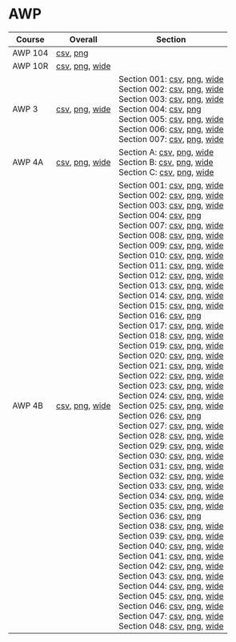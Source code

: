 # AWP

| Course | Overall | Section |
| ------ | ------- | ------- |
| AWP 104 | [csv](https://github.com/UCSD-Historical-Enrollment-Data/2025Spring/blob/main/overall/AWP%20104.csv), [png](https://raw.githubusercontent.com/UCSD-Historical-Enrollment-Data/2025Spring/main/plot_overall/AWP%20104.png) |  |
| AWP 10R | [csv](https://github.com/UCSD-Historical-Enrollment-Data/2025Spring/blob/main/overall/AWP%2010R.csv), [png](https://raw.githubusercontent.com/UCSD-Historical-Enrollment-Data/2025Spring/main/plot_overall/AWP%2010R.png), [wide](https://raw.githubusercontent.com/UCSD-Historical-Enrollment-Data/2025Spring/main/plot_overall_wide/AWP%2010R.png) |  |
| AWP 3 | [csv](https://github.com/UCSD-Historical-Enrollment-Data/2025Spring/blob/main/overall/AWP%203.csv), [png](https://raw.githubusercontent.com/UCSD-Historical-Enrollment-Data/2025Spring/main/plot_overall/AWP%203.png), [wide](https://raw.githubusercontent.com/UCSD-Historical-Enrollment-Data/2025Spring/main/plot_overall_wide/AWP%203.png) | Section 001: [csv](https://github.com/UCSD-Historical-Enrollment-Data/2025Spring/blob/main/section/AWP%203_001.csv), [png](https://raw.githubusercontent.com/UCSD-Historical-Enrollment-Data/2025Spring/main/plot_section/AWP%203_001.png), [wide](https://raw.githubusercontent.com/UCSD-Historical-Enrollment-Data/2025Spring/main/plot_section_wide/AWP%203_001.png)<br>Section 002: [csv](https://github.com/UCSD-Historical-Enrollment-Data/2025Spring/blob/main/section/AWP%203_002.csv), [png](https://raw.githubusercontent.com/UCSD-Historical-Enrollment-Data/2025Spring/main/plot_section/AWP%203_002.png), [wide](https://raw.githubusercontent.com/UCSD-Historical-Enrollment-Data/2025Spring/main/plot_section_wide/AWP%203_002.png)<br>Section 003: [csv](https://github.com/UCSD-Historical-Enrollment-Data/2025Spring/blob/main/section/AWP%203_003.csv), [png](https://raw.githubusercontent.com/UCSD-Historical-Enrollment-Data/2025Spring/main/plot_section/AWP%203_003.png), [wide](https://raw.githubusercontent.com/UCSD-Historical-Enrollment-Data/2025Spring/main/plot_section_wide/AWP%203_003.png)<br>Section 004: [csv](https://github.com/UCSD-Historical-Enrollment-Data/2025Spring/blob/main/section/AWP%203_004.csv), [png](https://raw.githubusercontent.com/UCSD-Historical-Enrollment-Data/2025Spring/main/plot_section/AWP%203_004.png)<br>Section 005: [csv](https://github.com/UCSD-Historical-Enrollment-Data/2025Spring/blob/main/section/AWP%203_005.csv), [png](https://raw.githubusercontent.com/UCSD-Historical-Enrollment-Data/2025Spring/main/plot_section/AWP%203_005.png), [wide](https://raw.githubusercontent.com/UCSD-Historical-Enrollment-Data/2025Spring/main/plot_section_wide/AWP%203_005.png)<br>Section 006: [csv](https://github.com/UCSD-Historical-Enrollment-Data/2025Spring/blob/main/section/AWP%203_006.csv), [png](https://raw.githubusercontent.com/UCSD-Historical-Enrollment-Data/2025Spring/main/plot_section/AWP%203_006.png), [wide](https://raw.githubusercontent.com/UCSD-Historical-Enrollment-Data/2025Spring/main/plot_section_wide/AWP%203_006.png)<br>Section 007: [csv](https://github.com/UCSD-Historical-Enrollment-Data/2025Spring/blob/main/section/AWP%203_007.csv), [png](https://raw.githubusercontent.com/UCSD-Historical-Enrollment-Data/2025Spring/main/plot_section/AWP%203_007.png), [wide](https://raw.githubusercontent.com/UCSD-Historical-Enrollment-Data/2025Spring/main/plot_section_wide/AWP%203_007.png) |
| AWP 4A | [csv](https://github.com/UCSD-Historical-Enrollment-Data/2025Spring/blob/main/overall/AWP%204A.csv), [png](https://raw.githubusercontent.com/UCSD-Historical-Enrollment-Data/2025Spring/main/plot_overall/AWP%204A.png), [wide](https://raw.githubusercontent.com/UCSD-Historical-Enrollment-Data/2025Spring/main/plot_overall_wide/AWP%204A.png) | Section A: [csv](https://github.com/UCSD-Historical-Enrollment-Data/2025Spring/blob/main/section/AWP%204A_A.csv), [png](https://raw.githubusercontent.com/UCSD-Historical-Enrollment-Data/2025Spring/main/plot_section/AWP%204A_A.png), [wide](https://raw.githubusercontent.com/UCSD-Historical-Enrollment-Data/2025Spring/main/plot_section_wide/AWP%204A_A.png)<br>Section B: [csv](https://github.com/UCSD-Historical-Enrollment-Data/2025Spring/blob/main/section/AWP%204A_B.csv), [png](https://raw.githubusercontent.com/UCSD-Historical-Enrollment-Data/2025Spring/main/plot_section/AWP%204A_B.png), [wide](https://raw.githubusercontent.com/UCSD-Historical-Enrollment-Data/2025Spring/main/plot_section_wide/AWP%204A_B.png)<br>Section C: [csv](https://github.com/UCSD-Historical-Enrollment-Data/2025Spring/blob/main/section/AWP%204A_C.csv), [png](https://raw.githubusercontent.com/UCSD-Historical-Enrollment-Data/2025Spring/main/plot_section/AWP%204A_C.png), [wide](https://raw.githubusercontent.com/UCSD-Historical-Enrollment-Data/2025Spring/main/plot_section_wide/AWP%204A_C.png) |
| AWP 4B | [csv](https://github.com/UCSD-Historical-Enrollment-Data/2025Spring/blob/main/overall/AWP%204B.csv), [png](https://raw.githubusercontent.com/UCSD-Historical-Enrollment-Data/2025Spring/main/plot_overall/AWP%204B.png), [wide](https://raw.githubusercontent.com/UCSD-Historical-Enrollment-Data/2025Spring/main/plot_overall_wide/AWP%204B.png) | Section 001: [csv](https://github.com/UCSD-Historical-Enrollment-Data/2025Spring/blob/main/section/AWP%204B_001.csv), [png](https://raw.githubusercontent.com/UCSD-Historical-Enrollment-Data/2025Spring/main/plot_section/AWP%204B_001.png), [wide](https://raw.githubusercontent.com/UCSD-Historical-Enrollment-Data/2025Spring/main/plot_section_wide/AWP%204B_001.png)<br>Section 002: [csv](https://github.com/UCSD-Historical-Enrollment-Data/2025Spring/blob/main/section/AWP%204B_002.csv), [png](https://raw.githubusercontent.com/UCSD-Historical-Enrollment-Data/2025Spring/main/plot_section/AWP%204B_002.png), [wide](https://raw.githubusercontent.com/UCSD-Historical-Enrollment-Data/2025Spring/main/plot_section_wide/AWP%204B_002.png)<br>Section 003: [csv](https://github.com/UCSD-Historical-Enrollment-Data/2025Spring/blob/main/section/AWP%204B_003.csv), [png](https://raw.githubusercontent.com/UCSD-Historical-Enrollment-Data/2025Spring/main/plot_section/AWP%204B_003.png), [wide](https://raw.githubusercontent.com/UCSD-Historical-Enrollment-Data/2025Spring/main/plot_section_wide/AWP%204B_003.png)<br>Section 004: [csv](https://github.com/UCSD-Historical-Enrollment-Data/2025Spring/blob/main/section/AWP%204B_004.csv), [png](https://raw.githubusercontent.com/UCSD-Historical-Enrollment-Data/2025Spring/main/plot_section/AWP%204B_004.png)<br>Section 007: [csv](https://github.com/UCSD-Historical-Enrollment-Data/2025Spring/blob/main/section/AWP%204B_007.csv), [png](https://raw.githubusercontent.com/UCSD-Historical-Enrollment-Data/2025Spring/main/plot_section/AWP%204B_007.png), [wide](https://raw.githubusercontent.com/UCSD-Historical-Enrollment-Data/2025Spring/main/plot_section_wide/AWP%204B_007.png)<br>Section 008: [csv](https://github.com/UCSD-Historical-Enrollment-Data/2025Spring/blob/main/section/AWP%204B_008.csv), [png](https://raw.githubusercontent.com/UCSD-Historical-Enrollment-Data/2025Spring/main/plot_section/AWP%204B_008.png), [wide](https://raw.githubusercontent.com/UCSD-Historical-Enrollment-Data/2025Spring/main/plot_section_wide/AWP%204B_008.png)<br>Section 009: [csv](https://github.com/UCSD-Historical-Enrollment-Data/2025Spring/blob/main/section/AWP%204B_009.csv), [png](https://raw.githubusercontent.com/UCSD-Historical-Enrollment-Data/2025Spring/main/plot_section/AWP%204B_009.png), [wide](https://raw.githubusercontent.com/UCSD-Historical-Enrollment-Data/2025Spring/main/plot_section_wide/AWP%204B_009.png)<br>Section 010: [csv](https://github.com/UCSD-Historical-Enrollment-Data/2025Spring/blob/main/section/AWP%204B_010.csv), [png](https://raw.githubusercontent.com/UCSD-Historical-Enrollment-Data/2025Spring/main/plot_section/AWP%204B_010.png), [wide](https://raw.githubusercontent.com/UCSD-Historical-Enrollment-Data/2025Spring/main/plot_section_wide/AWP%204B_010.png)<br>Section 011: [csv](https://github.com/UCSD-Historical-Enrollment-Data/2025Spring/blob/main/section/AWP%204B_011.csv), [png](https://raw.githubusercontent.com/UCSD-Historical-Enrollment-Data/2025Spring/main/plot_section/AWP%204B_011.png), [wide](https://raw.githubusercontent.com/UCSD-Historical-Enrollment-Data/2025Spring/main/plot_section_wide/AWP%204B_011.png)<br>Section 012: [csv](https://github.com/UCSD-Historical-Enrollment-Data/2025Spring/blob/main/section/AWP%204B_012.csv), [png](https://raw.githubusercontent.com/UCSD-Historical-Enrollment-Data/2025Spring/main/plot_section/AWP%204B_012.png), [wide](https://raw.githubusercontent.com/UCSD-Historical-Enrollment-Data/2025Spring/main/plot_section_wide/AWP%204B_012.png)<br>Section 013: [csv](https://github.com/UCSD-Historical-Enrollment-Data/2025Spring/blob/main/section/AWP%204B_013.csv), [png](https://raw.githubusercontent.com/UCSD-Historical-Enrollment-Data/2025Spring/main/plot_section/AWP%204B_013.png), [wide](https://raw.githubusercontent.com/UCSD-Historical-Enrollment-Data/2025Spring/main/plot_section_wide/AWP%204B_013.png)<br>Section 014: [csv](https://github.com/UCSD-Historical-Enrollment-Data/2025Spring/blob/main/section/AWP%204B_014.csv), [png](https://raw.githubusercontent.com/UCSD-Historical-Enrollment-Data/2025Spring/main/plot_section/AWP%204B_014.png), [wide](https://raw.githubusercontent.com/UCSD-Historical-Enrollment-Data/2025Spring/main/plot_section_wide/AWP%204B_014.png)<br>Section 015: [csv](https://github.com/UCSD-Historical-Enrollment-Data/2025Spring/blob/main/section/AWP%204B_015.csv), [png](https://raw.githubusercontent.com/UCSD-Historical-Enrollment-Data/2025Spring/main/plot_section/AWP%204B_015.png), [wide](https://raw.githubusercontent.com/UCSD-Historical-Enrollment-Data/2025Spring/main/plot_section_wide/AWP%204B_015.png)<br>Section 016: [csv](https://github.com/UCSD-Historical-Enrollment-Data/2025Spring/blob/main/section/AWP%204B_016.csv), [png](https://raw.githubusercontent.com/UCSD-Historical-Enrollment-Data/2025Spring/main/plot_section/AWP%204B_016.png)<br>Section 017: [csv](https://github.com/UCSD-Historical-Enrollment-Data/2025Spring/blob/main/section/AWP%204B_017.csv), [png](https://raw.githubusercontent.com/UCSD-Historical-Enrollment-Data/2025Spring/main/plot_section/AWP%204B_017.png), [wide](https://raw.githubusercontent.com/UCSD-Historical-Enrollment-Data/2025Spring/main/plot_section_wide/AWP%204B_017.png)<br>Section 018: [csv](https://github.com/UCSD-Historical-Enrollment-Data/2025Spring/blob/main/section/AWP%204B_018.csv), [png](https://raw.githubusercontent.com/UCSD-Historical-Enrollment-Data/2025Spring/main/plot_section/AWP%204B_018.png), [wide](https://raw.githubusercontent.com/UCSD-Historical-Enrollment-Data/2025Spring/main/plot_section_wide/AWP%204B_018.png)<br>Section 019: [csv](https://github.com/UCSD-Historical-Enrollment-Data/2025Spring/blob/main/section/AWP%204B_019.csv), [png](https://raw.githubusercontent.com/UCSD-Historical-Enrollment-Data/2025Spring/main/plot_section/AWP%204B_019.png), [wide](https://raw.githubusercontent.com/UCSD-Historical-Enrollment-Data/2025Spring/main/plot_section_wide/AWP%204B_019.png)<br>Section 020: [csv](https://github.com/UCSD-Historical-Enrollment-Data/2025Spring/blob/main/section/AWP%204B_020.csv), [png](https://raw.githubusercontent.com/UCSD-Historical-Enrollment-Data/2025Spring/main/plot_section/AWP%204B_020.png), [wide](https://raw.githubusercontent.com/UCSD-Historical-Enrollment-Data/2025Spring/main/plot_section_wide/AWP%204B_020.png)<br>Section 021: [csv](https://github.com/UCSD-Historical-Enrollment-Data/2025Spring/blob/main/section/AWP%204B_021.csv), [png](https://raw.githubusercontent.com/UCSD-Historical-Enrollment-Data/2025Spring/main/plot_section/AWP%204B_021.png), [wide](https://raw.githubusercontent.com/UCSD-Historical-Enrollment-Data/2025Spring/main/plot_section_wide/AWP%204B_021.png)<br>Section 022: [csv](https://github.com/UCSD-Historical-Enrollment-Data/2025Spring/blob/main/section/AWP%204B_022.csv), [png](https://raw.githubusercontent.com/UCSD-Historical-Enrollment-Data/2025Spring/main/plot_section/AWP%204B_022.png), [wide](https://raw.githubusercontent.com/UCSD-Historical-Enrollment-Data/2025Spring/main/plot_section_wide/AWP%204B_022.png)<br>Section 023: [csv](https://github.com/UCSD-Historical-Enrollment-Data/2025Spring/blob/main/section/AWP%204B_023.csv), [png](https://raw.githubusercontent.com/UCSD-Historical-Enrollment-Data/2025Spring/main/plot_section/AWP%204B_023.png), [wide](https://raw.githubusercontent.com/UCSD-Historical-Enrollment-Data/2025Spring/main/plot_section_wide/AWP%204B_023.png)<br>Section 024: [csv](https://github.com/UCSD-Historical-Enrollment-Data/2025Spring/blob/main/section/AWP%204B_024.csv), [png](https://raw.githubusercontent.com/UCSD-Historical-Enrollment-Data/2025Spring/main/plot_section/AWP%204B_024.png), [wide](https://raw.githubusercontent.com/UCSD-Historical-Enrollment-Data/2025Spring/main/plot_section_wide/AWP%204B_024.png)<br>Section 025: [csv](https://github.com/UCSD-Historical-Enrollment-Data/2025Spring/blob/main/section/AWP%204B_025.csv), [png](https://raw.githubusercontent.com/UCSD-Historical-Enrollment-Data/2025Spring/main/plot_section/AWP%204B_025.png), [wide](https://raw.githubusercontent.com/UCSD-Historical-Enrollment-Data/2025Spring/main/plot_section_wide/AWP%204B_025.png)<br>Section 026: [csv](https://github.com/UCSD-Historical-Enrollment-Data/2025Spring/blob/main/section/AWP%204B_026.csv), [png](https://raw.githubusercontent.com/UCSD-Historical-Enrollment-Data/2025Spring/main/plot_section/AWP%204B_026.png)<br>Section 027: [csv](https://github.com/UCSD-Historical-Enrollment-Data/2025Spring/blob/main/section/AWP%204B_027.csv), [png](https://raw.githubusercontent.com/UCSD-Historical-Enrollment-Data/2025Spring/main/plot_section/AWP%204B_027.png), [wide](https://raw.githubusercontent.com/UCSD-Historical-Enrollment-Data/2025Spring/main/plot_section_wide/AWP%204B_027.png)<br>Section 028: [csv](https://github.com/UCSD-Historical-Enrollment-Data/2025Spring/blob/main/section/AWP%204B_028.csv), [png](https://raw.githubusercontent.com/UCSD-Historical-Enrollment-Data/2025Spring/main/plot_section/AWP%204B_028.png), [wide](https://raw.githubusercontent.com/UCSD-Historical-Enrollment-Data/2025Spring/main/plot_section_wide/AWP%204B_028.png)<br>Section 029: [csv](https://github.com/UCSD-Historical-Enrollment-Data/2025Spring/blob/main/section/AWP%204B_029.csv), [png](https://raw.githubusercontent.com/UCSD-Historical-Enrollment-Data/2025Spring/main/plot_section/AWP%204B_029.png), [wide](https://raw.githubusercontent.com/UCSD-Historical-Enrollment-Data/2025Spring/main/plot_section_wide/AWP%204B_029.png)<br>Section 030: [csv](https://github.com/UCSD-Historical-Enrollment-Data/2025Spring/blob/main/section/AWP%204B_030.csv), [png](https://raw.githubusercontent.com/UCSD-Historical-Enrollment-Data/2025Spring/main/plot_section/AWP%204B_030.png), [wide](https://raw.githubusercontent.com/UCSD-Historical-Enrollment-Data/2025Spring/main/plot_section_wide/AWP%204B_030.png)<br>Section 031: [csv](https://github.com/UCSD-Historical-Enrollment-Data/2025Spring/blob/main/section/AWP%204B_031.csv), [png](https://raw.githubusercontent.com/UCSD-Historical-Enrollment-Data/2025Spring/main/plot_section/AWP%204B_031.png), [wide](https://raw.githubusercontent.com/UCSD-Historical-Enrollment-Data/2025Spring/main/plot_section_wide/AWP%204B_031.png)<br>Section 032: [csv](https://github.com/UCSD-Historical-Enrollment-Data/2025Spring/blob/main/section/AWP%204B_032.csv), [png](https://raw.githubusercontent.com/UCSD-Historical-Enrollment-Data/2025Spring/main/plot_section/AWP%204B_032.png), [wide](https://raw.githubusercontent.com/UCSD-Historical-Enrollment-Data/2025Spring/main/plot_section_wide/AWP%204B_032.png)<br>Section 033: [csv](https://github.com/UCSD-Historical-Enrollment-Data/2025Spring/blob/main/section/AWP%204B_033.csv), [png](https://raw.githubusercontent.com/UCSD-Historical-Enrollment-Data/2025Spring/main/plot_section/AWP%204B_033.png), [wide](https://raw.githubusercontent.com/UCSD-Historical-Enrollment-Data/2025Spring/main/plot_section_wide/AWP%204B_033.png)<br>Section 034: [csv](https://github.com/UCSD-Historical-Enrollment-Data/2025Spring/blob/main/section/AWP%204B_034.csv), [png](https://raw.githubusercontent.com/UCSD-Historical-Enrollment-Data/2025Spring/main/plot_section/AWP%204B_034.png), [wide](https://raw.githubusercontent.com/UCSD-Historical-Enrollment-Data/2025Spring/main/plot_section_wide/AWP%204B_034.png)<br>Section 035: [csv](https://github.com/UCSD-Historical-Enrollment-Data/2025Spring/blob/main/section/AWP%204B_035.csv), [png](https://raw.githubusercontent.com/UCSD-Historical-Enrollment-Data/2025Spring/main/plot_section/AWP%204B_035.png), [wide](https://raw.githubusercontent.com/UCSD-Historical-Enrollment-Data/2025Spring/main/plot_section_wide/AWP%204B_035.png)<br>Section 036: [csv](https://github.com/UCSD-Historical-Enrollment-Data/2025Spring/blob/main/section/AWP%204B_036.csv), [png](https://raw.githubusercontent.com/UCSD-Historical-Enrollment-Data/2025Spring/main/plot_section/AWP%204B_036.png)<br>Section 038: [csv](https://github.com/UCSD-Historical-Enrollment-Data/2025Spring/blob/main/section/AWP%204B_038.csv), [png](https://raw.githubusercontent.com/UCSD-Historical-Enrollment-Data/2025Spring/main/plot_section/AWP%204B_038.png), [wide](https://raw.githubusercontent.com/UCSD-Historical-Enrollment-Data/2025Spring/main/plot_section_wide/AWP%204B_038.png)<br>Section 039: [csv](https://github.com/UCSD-Historical-Enrollment-Data/2025Spring/blob/main/section/AWP%204B_039.csv), [png](https://raw.githubusercontent.com/UCSD-Historical-Enrollment-Data/2025Spring/main/plot_section/AWP%204B_039.png), [wide](https://raw.githubusercontent.com/UCSD-Historical-Enrollment-Data/2025Spring/main/plot_section_wide/AWP%204B_039.png)<br>Section 040: [csv](https://github.com/UCSD-Historical-Enrollment-Data/2025Spring/blob/main/section/AWP%204B_040.csv), [png](https://raw.githubusercontent.com/UCSD-Historical-Enrollment-Data/2025Spring/main/plot_section/AWP%204B_040.png), [wide](https://raw.githubusercontent.com/UCSD-Historical-Enrollment-Data/2025Spring/main/plot_section_wide/AWP%204B_040.png)<br>Section 041: [csv](https://github.com/UCSD-Historical-Enrollment-Data/2025Spring/blob/main/section/AWP%204B_041.csv), [png](https://raw.githubusercontent.com/UCSD-Historical-Enrollment-Data/2025Spring/main/plot_section/AWP%204B_041.png), [wide](https://raw.githubusercontent.com/UCSD-Historical-Enrollment-Data/2025Spring/main/plot_section_wide/AWP%204B_041.png)<br>Section 042: [csv](https://github.com/UCSD-Historical-Enrollment-Data/2025Spring/blob/main/section/AWP%204B_042.csv), [png](https://raw.githubusercontent.com/UCSD-Historical-Enrollment-Data/2025Spring/main/plot_section/AWP%204B_042.png), [wide](https://raw.githubusercontent.com/UCSD-Historical-Enrollment-Data/2025Spring/main/plot_section_wide/AWP%204B_042.png)<br>Section 043: [csv](https://github.com/UCSD-Historical-Enrollment-Data/2025Spring/blob/main/section/AWP%204B_043.csv), [png](https://raw.githubusercontent.com/UCSD-Historical-Enrollment-Data/2025Spring/main/plot_section/AWP%204B_043.png), [wide](https://raw.githubusercontent.com/UCSD-Historical-Enrollment-Data/2025Spring/main/plot_section_wide/AWP%204B_043.png)<br>Section 044: [csv](https://github.com/UCSD-Historical-Enrollment-Data/2025Spring/blob/main/section/AWP%204B_044.csv), [png](https://raw.githubusercontent.com/UCSD-Historical-Enrollment-Data/2025Spring/main/plot_section/AWP%204B_044.png), [wide](https://raw.githubusercontent.com/UCSD-Historical-Enrollment-Data/2025Spring/main/plot_section_wide/AWP%204B_044.png)<br>Section 045: [csv](https://github.com/UCSD-Historical-Enrollment-Data/2025Spring/blob/main/section/AWP%204B_045.csv), [png](https://raw.githubusercontent.com/UCSD-Historical-Enrollment-Data/2025Spring/main/plot_section/AWP%204B_045.png), [wide](https://raw.githubusercontent.com/UCSD-Historical-Enrollment-Data/2025Spring/main/plot_section_wide/AWP%204B_045.png)<br>Section 046: [csv](https://github.com/UCSD-Historical-Enrollment-Data/2025Spring/blob/main/section/AWP%204B_046.csv), [png](https://raw.githubusercontent.com/UCSD-Historical-Enrollment-Data/2025Spring/main/plot_section/AWP%204B_046.png), [wide](https://raw.githubusercontent.com/UCSD-Historical-Enrollment-Data/2025Spring/main/plot_section_wide/AWP%204B_046.png)<br>Section 047: [csv](https://github.com/UCSD-Historical-Enrollment-Data/2025Spring/blob/main/section/AWP%204B_047.csv), [png](https://raw.githubusercontent.com/UCSD-Historical-Enrollment-Data/2025Spring/main/plot_section/AWP%204B_047.png), [wide](https://raw.githubusercontent.com/UCSD-Historical-Enrollment-Data/2025Spring/main/plot_section_wide/AWP%204B_047.png)<br>Section 048: [csv](https://github.com/UCSD-Historical-Enrollment-Data/2025Spring/blob/main/section/AWP%204B_048.csv), [png](https://raw.githubusercontent.com/UCSD-Historical-Enrollment-Data/2025Spring/main/plot_section/AWP%204B_048.png), [wide](https://raw.githubusercontent.com/UCSD-Historical-Enrollment-Data/2025Spring/main/plot_section_wide/AWP%204B_048.png) |
